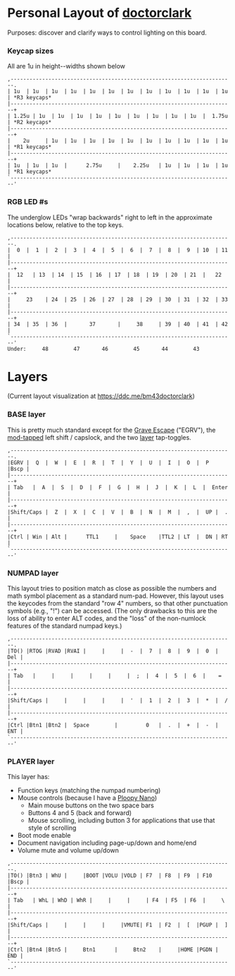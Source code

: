 # Personal Layout of [doctorclark](https://github.com/doctorclark)

Purposes: discover and clarify ways to control lighting on this board.

### Keycap sizes
All are 1u in height--widths shown below
```
,-----------------------------------------------------------------------.
| 1u  | 1u  | 1u  | 1u  | 1u  | 1u  | 1u  | 1u  | 1u  | 1u  | 1u  | 1u  | *R3 keycaps*
|-----------------------------------------------------------------------+
| 1.25u | 1u  | 1u  | 1u  | 1u  | 1u  | 1u  | 1u  | 1u  | 1u  |  1.75u  | *R2 keycaps*
|-----------------------------------------------------------------------+
|    2u     | 1u  | 1u  | 1u  | 1u  | 1u  | 1u  | 1u  | 1u  | 1u  | 1u  | *R1 keycaps*
|-----------------------------------------------------------------------+
| 1u  | 1u  | 1u  |      2.75u     |    2.25u   | 1u  | 1u  | 1u  | 1u  | *R1 keycaps*
`-----------------------------------------------------------------------'
```

### RGB LED #s
The underglow LEDs "wrap backwards" right to left in the approximate locations below, relative to the top keys.
```
,-----------------------------------------------------------------------.
|  0  |  1  |  2  |  3  |  4  |  5  |  6  |  7  |  8  |  9  | 10  | 11  |
|-----------------------------------------------------------------------+
|  12   | 13  | 14  | 15  | 16  | 17  | 18  | 19  | 20  | 21  |   22    |
|-----------------------------------------------------------------------+
|     23    | 24  | 25  | 26  | 27  | 28  | 29  | 30  | 31  | 32  | 33  |
|-----------------------------------------------------------------------+
| 34  | 35  | 36  |       37       |     38     | 39  | 40  | 41  | 42  |
`-----------------------------------------------------------------------'
Under:     48        47       46        45       44        43
```

# Layers
(Current layout visualization at https://ddc.me/bm43doctorclark)

### BASE layer
This is pretty much standard except for the [Grave Escape](https://docs.qmk.fm/#/feature_grave_esc) ("EGRV"), the [mod-tapped](https://docs.qmk.fm/#/mod_tap) left shift / capslock, and the two [layer](https://docs.qmk.fm/#/feature_layers) tap-toggles. 
```
,-----------------------------------------------------------------------.
|EGRV |  Q  |  W  |  E  |  R  |  T  |  Y  |  U  |  I  |  O  |  P  |Bscp |
|-----------------------------------------------------------------------+
| Tab   |  A  |  S  |  D  |  F  |  G  |  H  |  J  |  K  |  L  |  Enter  |
|-----------------------------------------------------------------------+
|Shift/Caps |  Z  |  X  |  C  |  V  |  B  |  N  |  M  |  ,  |  UP |  .  |
|-----------------------------------------------------------------------+
|Ctrl | Win | Alt |      TTL1     |    Space    |TTL2 | LT  |  DN | RT  |
`-----------------------------------------------------------------------'
```

### NUMPAD layer
This layout tries to position match as close as possible the numbers and math symbol placement as a standard num-pad. However, this layout uses the keycodes from the standard "row 4" numbers, so that other punctuation symbols (e.g., "!") can be accessed. (The only drawbacks to this are the loss of ability to enter ALT codes, and the "loss" of the non-numlock features of the standard numpad keys.)
```
,-----------------------------------------------------------------------.
|TO() |RTOG |RVAD |RVAI |     |     |  -  |  7  |  8  |  9  |  0  | Del |
|-----------------------------------------------------------------------+
| Tab   |     |     |     |     |     |  ;  |  4  |  5  |  6  |    =    |
|-----------------------------------------------------------------------+
|Shift/Caps |     |     |     |     |  '  |  1  |  2  |  3  |  *  |  /  |
|-----------------------------------------------------------------------+
|Ctrl |Btn1 |Btn2 |  Space        |         0   |  .  |  +  |  -  | ENT |
`-----------------------------------------------------------------------'
```

### PLAYER layer
This layer has: 
- Function keys (matching the numpad numbering)
- Mouse controls (because I have a [Ploopy Nano](https://ploopy.co/nano-trackball/)) 
  - Main mouse buttons on the two space bars
  - Buttons 4 and 5 (back and forward)
  - Mouse scrolling, including button 3 for applications that use that style of scrolling
- Boot mode enable
- Document navigation including page-up/down and home/end
- Volume mute and volume up/down
```
,-----------------------------------------------------------------------.
|TO() |Btn3 | WhU |     |BOOT |VOLU |VOLD | F7  | F8  | F9  | F10 |Bscp |
|-----------------------------------------------------------------------+
| Tab   | WhL | WhD | WhR |     |     |     | F4  | F5  | F6  |     \   |
|-----------------------------------------------------------------------+
|Shift/Caps |     |     |     |     |VMUTE| F1  | F2  |  [  |PGUP |  ]  |
|-----------------------------------------------------------------------+
|Ctrl |Btn4 |Btn5 |     Btn1      |     Btn2    |     |HOME |PGDN | END |
`-----------------------------------------------------------------------'
```
